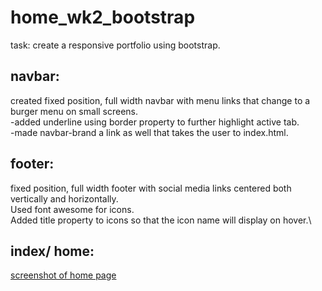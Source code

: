# home_wk2_bootstrap
 task: create a responsive portfolio using bootstrap.

 ## navbar:
 created fixed position, full width navbar with menu links that change to a burger menu on small screens.\
 -added underline using border property to further highlight active tab.\
 -made navbar-brand a link as well that takes the user to index.html.

 ## footer:
 fixed position, full width footer with social media links centered both vertically and horizontally.\
 Used font awesome for icons.\
 Added title property to icons so that the icon name will display on hover.\

 ## index/ home:
 [screenshot of home page](/screenshots/desktop-index-top.jpg)

